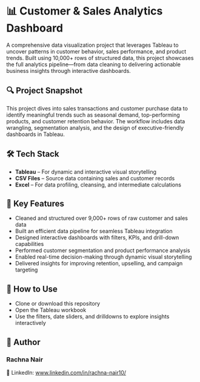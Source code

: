 # 📊 Customer & Sales Analytics Dashboard

A comprehensive data visualization project that leverages Tableau to uncover patterns in customer behavior, sales performance, and product trends. Built using 10,000+ rows of structured data, this project showcases the full analytics pipeline—from data cleaning to delivering actionable business insights through interactive dashboards.

## 🔍 Project Snapshot

This project dives into sales transactions and customer purchase data to identify meaningful trends such as seasonal demand, top-performing products, and customer retention behavior. The workflow includes data wrangling, segmentation analysis, and the design of executive-friendly dashboards in Tableau.

## 🛠 Tech Stack

- **Tableau** – For dynamic and interactive visual storytelling  
- **CSV Files** – Source data containing sales and customer records  
- **Excel** – For data profiling, cleansing, and intermediate calculations  

## 🔑 Key Features

- Cleaned and structured over 9,000+ rows of raw customer and sales data
-  Built an efficient data pipeline for seamless Tableau integration
- Designed interactive dashboards with filters, KPIs, and drill-down capabilities
- Performed customer segmentation and product performance analysis
- Enabled real-time decision-making through dynamic visual storytelling
- Delivered insights for improving retention, upselling, and campaign targeting

## 🚦 How to Use

- Clone or download this repository  
- Open the Tableau workbook  
- Use the filters, date sliders, and drilldowns to explore insights interactively

## 👤 Author

### **Rachna Nair**    
💼 LinkedIn: www.linkedin.com/in/rachna-nair10/
